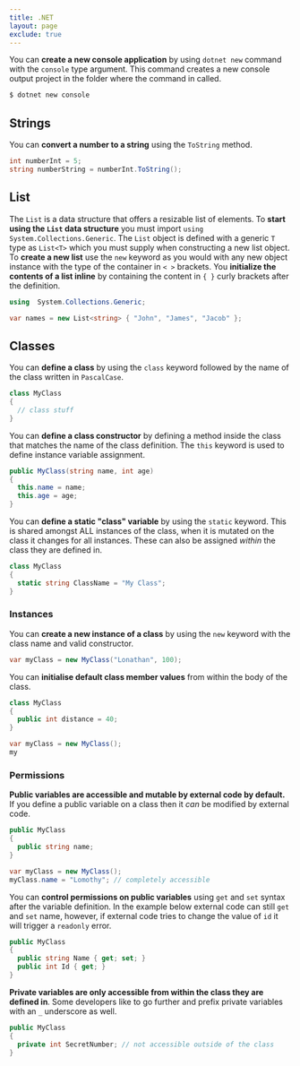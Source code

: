 ```yaml
---
title: .NET
layout: page
exclude: true
---
```


You can **create a new console application** by using `dotnet new` command with the `console` type argument. This command creates a new console output project in the folder where the command in called.
```bash
$ dotnet new console
```

## Strings

You can **convert a number to a string** using the `ToString` method.
```csharp
int numberInt = 5;
string numberString = numberInt.ToString();
```

## List

The `List` is a data structure that offers a resizable list of elements. To **start using the `List` data structure** you must import `using  System.Collections.Generic`. The `List` object is defined with a generic `T` type as `List<T>` which you must supply when constructing a new list object. To **create a new list** use the `new` keyword as you would with any new object instance with the type of the container in `< >` brackets. You **initialize the contents of a list inline** by containing the content in `{ }` curly brackets after the definition.
```csharp
using  System.Collections.Generic;

var names = new List<string> { "John", "James", "Jacob" };
```

## Classes

You can **define a class** by using the `class` keyword followed by the name of the class written in `PascalCase`.
```csharp
class MyClass
{
  // class stuff
}
```

You can **define a class constructor** by defining a method inside the class that matches the name of the class definition. The `this` keyword is used to define instance variable assignment.
```csharp
public MyClass(string name, int age)
{
  this.name = name;
  this.age = age;
}
```

You can **define a static "class" variable** by using the `static` keyword. This is shared amongst ALL instances of the class, when it is mutated on the class it changes for all instances. These can also be assigned *within* the class they are defined in.
```csharp
class MyClass
{
  static string ClassName = "My Class";
}
```

### Instances

You can **create a new instance of a class** by using the `new` keyword with the class name and valid constructor.
```csharp
var myClass = new MyClass("Lonathan", 100);
```

You can **initialise default class member values** from within the body of the class.
```csharp
class MyClass
{
  public int distance = 40;
}

var myClass = new MyClass();
my
```

### Permissions

**Public variables are accessible and mutable by external code by default.** If you define a public variable on a class then it *can* be modified by external code.
```csharp
public MyClass
{
  public string name;
}

var myClass = new MyClass();
myClass.name = "Lomothy"; // completely accessible
```

You can **control permissions on public variables** using `get` and `set` syntax after the variable definition. In the example below external code can still `get` and `set` name, however, if external code tries to change the value of `id` it will trigger a `readonly` error.
```csharp
public MyClass
{
  public string Name { get; set; }
  public int Id { get; }
}
```

**Private variables are only accessible from within the class they are defined in**. Some developers like to go further and prefix private variables with an `_` underscore as well.
```csharp
public MyClass
{
  private int SecretNumber; // not accessible outside of the class
}
```



<!--stackedit_data:
eyJoaXN0b3J5IjpbMTUwNTM0Nzc3NywtMTQwMTMxMTI5MCwxMD
ExMDE4NjA1LC00NDUzNjk5NzUsMTI4NTc4NDU3Niw4MjEyNzg2
NDUsLTE4NTUyOTMzOTIsNDM2NDQwNjYyXX0=
-->